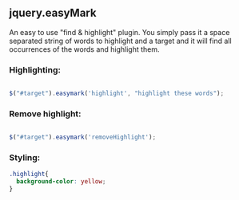 ## jquery.easyMark

An easy to use "find & highlight" plugin. You simply pass it a space separated string of words to highlight and a target and it will find all occurrences of the words and highlight them.

### Highlighting:

```javascript

$("#target").easymark('highlight', "highlight these words");

```

### Remove highlight:

```javascript

$("#target").easymark('removeHighlight');

```


### Styling:

```css
.highlight{
  background-color: yellow;
}

```

